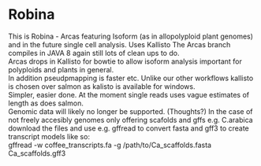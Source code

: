# Robina
This is Robina - Arcas featuring Isoform (as in allopolyploid plant genomes) and in the future single cell analysis. Uses Kallisto
The Arcas branch compiles in JAVA 8 again still lots of clean ups to do.  
Arcas drops in Kallisto for bowtie to allow isoform analysis important for polyploids and plants in general.  
In addition pseudpmapping is faster etc. Unlike our other workflows kallisto is chosen over salmon as kalisto is available for windows.  
Simpler, easier done. At the moment single reads uses vague estimates of length as does salmon.   
Genomic data will likely no longer be supported. (Thoughts?)
In the case of not freely accesibly genomes only offering scafolds and gffs e.g. C.arabica download the files and use e.g. gffread to convert fasta and gff3 to create transcript models like so:  
gffread -w coffee_transcripts.fa -g /path/to/Ca_scaffolds.fasta Ca_scaffolds.gff3

